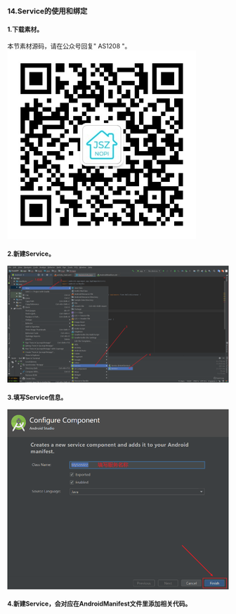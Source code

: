 ### 14.Service的使用和绑定
#### 1.下载素材。
本节素材源码，请在公众号回复" AS1208 "。
![title](https://raw.githubusercontent.com/JSZNopi/JSZImage/master/gitnote/2019/10/30/WXCODE-1572446034519.jpeg)

#### 2.新建Service。
![title](https://raw.githubusercontent.com/JSZNopi/JSZImage/master/gitnote/2019/12/08/1-1575816122979.png)

#### 3.填写Service信息。
![title](https://raw.githubusercontent.com/JSZNopi/JSZImage/master/gitnote/2019/12/08/2-1575816148516.png)

#### 4.新建Service，会对应在AndroidManifest文件里添加相关代码。
```language

```

